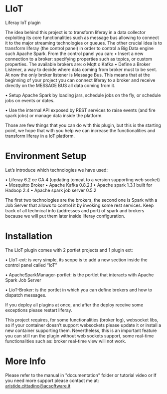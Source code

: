 # LIoT
Liferay IoT plugin

The idea behind this project is to transform liferay in a data collector exploiting its core functionalities such as message bus allowing to connect it to the major streaming technologies or queues.
The other crucial idea is to transform liferay (the control panel) in order to control a Big Data engine such Apache Spark.
From the control panel you can:
•	Insert a new connection to a broker: specifying properties such as topics, or custom properties. The available brokers are:
  o	Mqtt
  o	Kafka
•	Define a Broker Listener, a way to decide where data coming from broker must to be sent. At now the only broker listener is Message Bus. This means that at the beginning of your project you can connect liferay to a broker and receive directly on the MESSAGE BUS all data coming from it.

•	Setup Apache Spark by loading jars, schedule jobs on the fly, or schedule jobs on events or dates.

•	Use the internal API exposed by REST services to raise events (and fire spark jobs) or manage data inside the platform.

Those are few things that you can do with this plugin, but this is the starting point, we hope that with you help we can increase the functionalities and transform liferay in a IoT platform.

# Environment Setup

Let’s introduce which technologies we have used:

•	Liferay 6.2 ce GA 4 (updating tomcat to a version supporting web socket)
•	Mosquitto Broker
•	Apache Kafka 0.8.2.1
•	Apache spark 1.3.1 built for Hadoop 2.4
•	Apache spark job server 0.5.2

The first two technologies are the brokers, the second one is Spark with a Job Server that allows to control it by invoking some rest services.
Keep track of all technical info (addresses and port) of spark and brokers because we will put them later inside liferay configuration.

# Installation

The LIoT plugin comes with 2 portlet projects and 1 plugin ext:

•	LIoT-ext: is very simple, its scope is to add a new section inside the control panel called “IoT”

•	ApacheSparkManager-portlet: is the portlet that interacts with Apache Spark Job Server

•	LioT-Broker: is the portlet in which you can define brokers and how to dispatch messages.

If you deploy all plugins at once, and after the deploy receive some exceptions please restart liferay.

This project requires, for some functionalities (broker log), websocket libs, so if your container doesn’t support websockets please update it or install a new container supporting them. Nevertheless, this is an important feature you can still run the plugin without web sockets support, some real-time functionalities such as: broker real-time view will not work.

# More Info
Please refer to the manual in "documentation" folder or tutorial video or If you need more support please contact me at: aristide.cittadino@acsoftware.it


